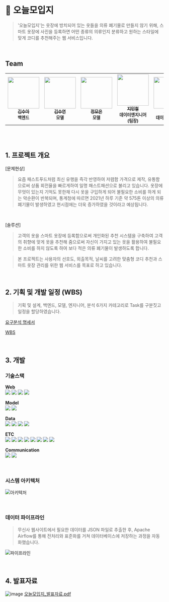 # 🧣 오늘모입지
> '오늘모입지'는 옷장에 방치되어 있는 옷들을 의류 폐기물로 만들지 않기 위해, 스마트 옷장에 사진을 등록하면 어떤 종류의 의류인지 분류하고 원하는 스타일에 맞게 코디를 추천해주는 웹 서비스입니다.
<br/>

## Team
<table>
  <tbody>
    <tr>
      <td align="center"><a href="https://github.com/whatevereyewant"><img src="https://avatars.githubusercontent.com/u/145940008?v=4" width="100px;" alt=""/><br /><sub><b>김수아</b></sub></a><br /><sub><b>백엔드</b></sub><br /></td>
      <td align="center"><a href="https://github.com/suddy78"><img src="https://avatars.githubusercontent.com/u/113496210?v=4" width="100px;" alt=""/><br /><sub><b>김수연</b></sub></a><br /><sub><b>모델</b></sub><br /></td>
      <td align="center"><a href="https://github.com/jmeagnes"><img src="https://avatars.githubusercontent.com/u/151423959?v=4" width="100px;" alt=""/><br /><sub><b>정모은</b></sub></a><br /><sub><b>모델</b></sub><br /></td>
      <td align="center"><a href="https://github.com/jiminchur"><img src="https://avatars.githubusercontent.com/u/145955453?v=4" width="100px;" alt=""/><br /><sub><b>지민철</b></sub></a><br /><sub><b>데이터엔지니어(팀장)</b></sub><br /></td>
      <td align="center"><a href="https://github.com/ohyu628"><img src="https://avatars.githubusercontent.com/u/154876483?v=4" width="100px;" alt=""/><br /><sub><b>오유빈</b></sub></a><br /><sub><b>데이터엔지니어</b></sub><br /></td>
      <td align="center"><a href="https://github.com/jaechoi97"><img src="https://avatars.githubusercontent.com/u/145918829?v=4" width="100px;" alt=""/><br /><sub><b>최재웅</b></sub></a><br /><sub><b>데이터분석</b></sub><br /></td>
    </tr>
  </tbody>
</table>
<br/>
<br/>

## 1. 프로젝트 개요
[문제현상]

> 요즘 패스트푸드처럼 최신 유행을 즉각 반영하여 저렴함 가격으로 제작, 유통함으로써 상품 회전율을 빠르게하여 일명 패스트패션으로 불리고 있습니다. 옷장에 무엇이 있는지 기억도 못한채 다시 옷을 구입하게 되어 불필요한 소비를 하게 되는 악순환이 반복되며, 통계청에 따르면 2021년 하루 기준 약 575톤 이상의 의류 폐기물이 발생하였고 현시점에는 더욱 증가하였을 것이라고 예상됩니다.
<br/>

[솔루션]
> 고객의 옷을 스마트 옷장에 등록함으로써 개인화된 추천 시스템을 구축하여 고객의 취향에 맞게 옷을 추천해 줌으로써 자신이 가지고 있는 옷을 활용하여 불필요한 소비를 하지 않도록 하여 보다 적은 의류 폐기물이 발생하도록 합니다.

> 본 프로젝트는 사용자의 선호도, 외출목적, 날씨를 고려한 맞춤형 코디 추천과 스마트 옷장 관리를 위한 웹 서비스를 목표로 하고 있습니다.
<br/>

## 2. 기획 및 개발 일정 (WBS)
> 기획 및 설계, 백엔드, 모델, 엔지니어, 분석 6가지 카테고리로 Task를 구분짓고 일정을 할당하였습니다.
>
[요구분석 명세서](https://docs.google.com/document/d/1GnTlrJgWTk3o4aaLqI1ZXnLC5DrBan0ntmjrJnWubdo/edit)

[WBS](https://docs.google.com/spreadsheets/d/1FakvPad7NTO7V1t1Nr_8PB-BNMYLDHi1/edit#gid=1543558811)
<br/>
<br/>
<br/>

## 3. 개발
### 기술스택
**Web**<br>
<img src="https://img.shields.io/badge/springboot-6DB33F?style=for-the-badge&logo=springboot&logoColor=white">
<img src="https://img.shields.io/badge/css-1572B6?style=for-the-badge&logo=css3&logoColor=white">
<img src="https://img.shields.io/badge/html5-E34F26?style=for-the-badge&logo=html5&logoColor=white">
<img src="https://img.shields.io/badge/javascript-F7DF1E?style=for-the-badge&logo=javascript&logoColor=black">

**Model**<br>
<img src="https://img.shields.io/badge/googlecolab-F9AB00?style=for-the-badge&logo=googlecolab&logoColor=black">
<img src="https://img.shields.io/badge/aws rekognition-569A31?style=for-the-badge&logo=&logoColor=black">

**Data**<br>
<img src="https://img.shields.io/badge/amazons3-569A31?style=for-the-badge&logo=amazons3&logoColor=black">
<img src="https://img.shields.io/badge/airflow-017CEE?style=for-the-badge&logo=apacheairflow&logoColor=black">
<img src="https://img.shields.io/badge/mariadb-003545?style=for-the-badge&logo=mariadb&logoColor=black">
<img src="https://img.shields.io/badge/selenium-43B02A?style=for-the-badge&logo=selenium&logoColor=black">

**ETC**<br>
<img src="https://img.shields.io/badge/linux-FCC624?style=for-the-badge&logo=linux&logoColor=black">
<img src="https://img.shields.io/badge/ec2-FF9900?style=for-the-badge&logo=amazonec2&logoColor=black">
<img src="https://img.shields.io/badge/apigateway-FF4F8B?style=for-the-badge&logo=amazonapigateway&logoColor=black">
<img src="https://img.shields.io/badge/lambda-FF9900?style=for-the-badge&logo=awslambda&logoColor=black">
<img src="https://img.shields.io/badge/prometheus-E6522C?style=for-the-badge&logo=prometheus&logoColor=black">
<img src="https://img.shields.io/badge/grafana-F46800?style=for-the-badge&logo=grafana&logoColor=black">
<img src="https://img.shields.io/badge/docker-2496ED?style=for-the-badge&logo=docker&logoColor=black">
<img src="https://img.shields.io/badge/ubuntu-E95420?style=for-the-badge&logo=ubuntu&logoColor=black">

**Communication**<br>
<img src="https://img.shields.io/badge/github-181717?style=for-the-badge&logo=github&logoColor=white">
<img src="https://img.shields.io/badge/slack-4A154B?style=for-the-badge&logo=slack&logoColor=white">
<br/>
<br/>
<br/>



### 시스템 아키텍처
![아키텍처](/img/아키텍처.png)
<br/>
<br/>
<br/>

### 데이터 파이프라인
> 무신사 웹사이트에서 필요한 데이터를 JSON 파일로 추출한 후, Apache Airflow를 통해 전처리와 표준화를 거쳐 데이터베이스에 저장하는 과정을 자동화했습니다.

![파이프라인](/img/데이터파이프라인.png)
<br/>
<br/>
<br/>

## 4. 발표자료
![image](https://github.com/user-attachments/assets/3718fcda-5eae-46e7-9daa-1919f56e0a3a)
[오늘모입지_발표자료.pdf](https://github.com/user-attachments/files/16828950/default.pdf)



